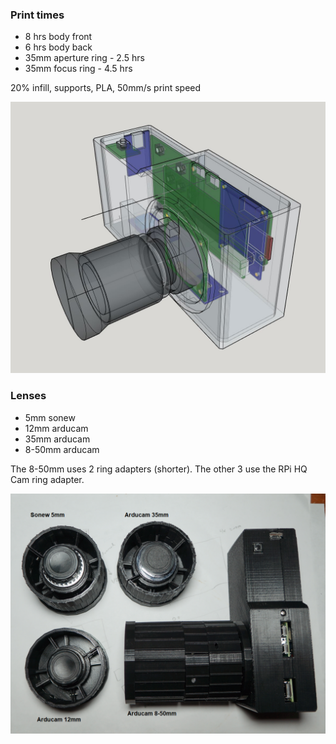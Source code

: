 ### Print times

- 8 hrs body front
- 6 hrs body back
- 35mm aperture ring - 2.5 hrs
- 35mm focus ring - 4.5 hrs

20% infill, supports, PLA, 50mm/s print speed

<img src="./design-see-through.JPG"/>

### Lenses

- 5mm sonew
- 12mm arducam
- 35mm arducam
- 8-50mm arducam

The 8-50mm uses 2 ring adapters (shorter). The other 3 use the RPi HQ Cam ring adapter.

<img src="./annotated.png"/>
